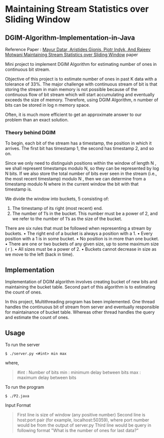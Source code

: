 # Maintaining Stream Statistics over Sliding Window
## DGIM-Algorithm-Implementation-in-Java
Reference Paper : [Mayur Datar, Aristides Gionis, Piotr Indyk, And Rajeev Motwani  Maintaining Stream Statistics over Sliding Window](http://www-cs-students.stanford.edu/~datar/papers/sicomp_streams.pdf) paper

Mini project to implement DGIM Algorithm for estimating number of ones in continuous bit stream.

Objective of this project is to estimate number of ones in past K data with a tolerance of 33%. The major challenge with continuous stream of bit is that storing the stream in main memory is not possible because of the continuous flow of bit stream which will start accumulating and eventually exceeds the size of memory. Therefore, using DGIM Algorithm, n number of bits can be stored in log n memory space.

Often, it is much more efficient to get an approximate answer to our problem than an exact solution.

### Theory behind DGIM
To begin, each bit of the stream has a timestamp, the position in which it arrives. The first bit has timestamp 1, the second has timestamp 2, and so on.

Since we only need to distinguish positions within the window of length N , we shall represent timestamps modulo N, so they can be represented by log N bits. If we also store the total number of bits ever seen in the stream (i.e., the most recent timestamp) modulo N , then we can determine from a timestamp modulo N where in the current window the bit with that timestamp is.

We divide the window into buckets, 5 consisting of:
1. The timestamp of its right (most recent) end.
2. The number of 1’s in the bucket. This number must be a power of 2, and we refer to the number of 1’s as the size of the bucket.

There are six rules that must be followed when representing a stream by buckets.
• The right end of a bucket is always a position with a 1.
• Every position with a 1 is in some bucket.
• No position is in more than one bucket.
• There are one or two buckets of any given size, up to some maximum size ( r ).
• All sizes must be a power of 2.
• Buckets cannot decrease in size as we move to the left (back in time).

## Implementation
Implementation of DGIM algorithm involves creating bucket of new bits and maintaining the bucket table. Second part of this algorithm is to estimating the count of ones.

In this project, Multithreading program has been implemented. One thread handles the continuous bit of stream from server and eventually responsible for maintainance of bucket table. Whereas other thread handles the query and estimate the count of ones.

Usage
-----    
To run the server

    $ ./server.py <#int> min max
    
where,
> #int : Number of bits
> min : minimum delay between bits
> max : maximum delay between bits

To run the program

	$ ./P2.java
	
Input Format

> First line is size of window (any positive number)
> Second line is host:port pair (for example, localhost:50359), where port number would be from the output of server.py
> Third line would be query in following format "What is the number of ones for last <k> data?"
